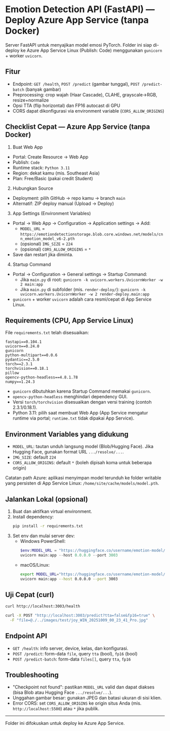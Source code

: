 # Emotion Detection API (FastAPI) — Deploy Azure App Service (tanpa Docker)

Server FastAPI untuk menyajikan model emosi PyTorch. Folder ini siap di-deploy ke Azure App Service Linux (Publish: Code) menggunakan `gunicorn` + worker `uvicorn`.

## Fitur

- Endpoint: `GET /health`, `POST /predict` (gambar tunggal), `POST /predict-batch` (banyak gambar)
- Preprocessing: crop wajah (Haar Cascade), CLAHE, grayscale→RGB, resize+normalize
- Opsi TTA (flip horizontal) dan FP16 autocast di GPU
- CORS dapat dikonfigurasi via environment variable (`CORS_ALLOW_ORIGINS`)

## Checklist Cepat — Azure App Service (tanpa Docker)

1) Buat Web App
- Portal: Create Resource → Web App
- Publish: `Code`
- Runtime stack: `Python 3.11`
- Region: dekat kamu (mis. Southeast Asia)
- Plan: Free/Basic (pakai credit Student)

2) Hubungkan Source
- Deployment: pilih GitHub → repo kamu → branch `main`
- Alternatif: ZIP deploy manual (Upload → Deploy)

3) App Settings (Environment Variables)
- Portal → Web App → Configuration → Application settings → Add:
  - `MODEL_URL` = `https://emotiondetectionstorage.blob.core.windows.net/models/cnn_emotion_model_v6-2.pth`
  - (opsional) `IMG_SIZE` = `224`
  - (opsional) `CORS_ALLOW_ORIGINS` = `*`
- Save dan restart jika diminta.

4) Startup Command
- Portal → Configuration → General settings → Startup Command:
  - Jika `main.py` di root: `gunicorn -k uvicorn.workers.UvicornWorker -w 2 main:app`
  - Jika `main.py` di subfolder (mis. `render-deploy/`): `gunicorn -k uvicorn.workers.UvicornWorker -w 2 render-deploy.main:app`
- `gunicorn` + worker `uvicorn` adalah cara resmi/cepat di App Service Linux.

## Requirements (CPU, App Service Linux)

File `requirements.txt` telah disesuaikan:

```
fastapi==0.104.1
uvicorn==0.24.0
gunicorn
python-multipart==0.0.6
pydantic==2.5.0
torch==2.3.1
torchvision==0.18.1
pillow
opencv-python-headless==4.8.1.78
numpy==1.24.3
```

- `gunicorn` dibutuhkan karena Startup Command memakai `gunicorn`.
- `opencv-python-headless` menghindari dependency GUI.
- Versi `torch/torchvision` disesuaikan dengan versi training (contoh 2.3.1/0.18.1).
- Python 3.11: pilih saat membuat Web App (App Service mengatur runtime via portal; `runtime.txt` tidak dipakai App Service).

## Environment Variables yang didukung

- `MODEL_URL`: tautan unduh langsung model (Blob/Hugging Face). Jika Hugging Face, gunakan format URL `.../resolve/...`.
- `IMG_SIZE`: default `224`
- `CORS_ALLOW_ORIGINS`: default `*` (boleh dipisah koma untuk beberapa origin)

Catatan path Azure: aplikasi menyimpan model terunduh ke folder writable yang persisten di App Service Linux: `/home/site/cache/models/model.pth`.

## Jalankan Lokal (opsional)

1. Buat dan aktifkan virtual environment.
2. Install dependency:
   ```bash
   pip install -r requirements.txt
   ```
3. Set env dan mulai server dev:
   - Windows PowerShell:
     ```powershell
     $env:MODEL_URL = "https://huggingface.co/username/emotion-model/resolve/main/model.pth"
     uvicorn main:app --host 0.0.0.0 --port 3003
     ```
   - macOS/Linux:
     ```bash
     export MODEL_URL="https://huggingface.co/username/emotion-model/resolve/main/model.pth"
     uvicorn main:app --host 0.0.0.0 --port 3003
     ```

## Uji Cepat (curl)

```bash
curl http://localhost:3003/health

curl -X POST "http://localhost:3003/predict?tta=false&fp16=true" \
  -F "file=@./../images/test/joy_WIN_20251009_00_23_41_Pro.jpg"
```

## Endpoint API

- `GET /health`: info server, device, kelas, dan konfigurasi.
- `POST /predict`: form-data `file`, query `tta` (bool), `fp16` (bool)
- `POST /predict-batch`: form-data `files[]`, query `tta`, `fp16`

## Troubleshooting

- "Checkpoint not found": pastikan `MODEL_URL` valid dan dapat diakses (bisa Blob atau Hugging Face `.../resolve/...`).
- Unggahan gambar besar: gunakan JPEG dan batasi ukuran di sisi klien.
- Error CORS: set `CORS_ALLOW_ORIGINS` ke origin situs Anda (mis. `http://localhost:5500`) atau `*` jika publik.

---

Folder ini difokuskan untuk deploy ke Azure App Service.